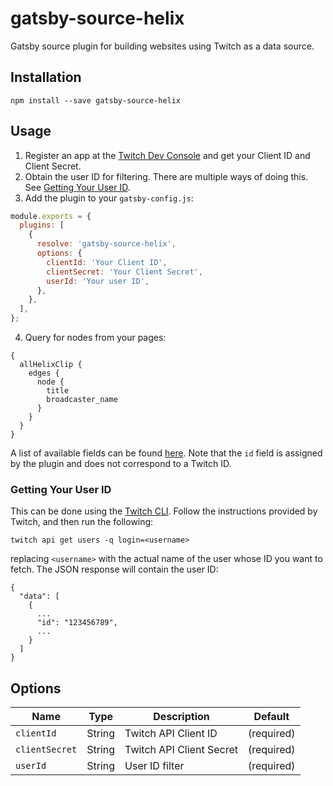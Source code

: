 # gatsby-source-helix

Gatsby source plugin for building websites using Twitch as a data source.

## Installation

```
npm install --save gatsby-source-helix
```

## Usage

1. Register an app at the [Twitch Dev Console](https://dev.twitch.tv/console) and get your Client ID and Client Secret.
2. Obtain the user ID for filtering. There are multiple ways of doing this. See [Getting Your User ID](#getting-your-user-id).
3. Add the plugin to your `gatsby-config.js`:

```js
module.exports = {
  plugins: [
    {
      resolve: 'gatsby-source-helix',
      options: {
        clientId: 'Your Client ID',
        clientSecret: 'Your Client Secret',
        userId: 'Your user ID',
      },
    },
  ],
};
```

4. Query for nodes from your pages:

```
{
  allHelixClip {
    edges {
      node {
        title
        broadcaster_name
      }
    }
  }
}
```

A list of available fields can be found [here](https://dev.twitch.tv/docs/api/reference#get-clips). Note that the `id` field is assigned by 
the plugin and does not correspond to a Twitch ID.

### Getting Your User ID

This can be done using the [Twitch CLI](https://dev.twitch.tv/docs/cli). Follow the instructions provided by Twitch, and then run the following:

`twitch api get users -q login=<username>`

replacing `<username>` with the actual name of the user whose ID you want to fetch. The JSON response will contain the user ID:

```
{
  "data": [
    {
      ...
      "id": "123456789",
      ...
    }
  ]
}
```

## Options

| Name           | Type   | Description                           | Default       |
| -------------- | ------ |-------------------------------------- | ------------- |
| `clientId`     | String | Twitch API Client ID                  | (required)    |
| `clientSecret` | String | Twitch API Client Secret              | (required)    |
| `userId`       | String | User ID filter                        | (required)    |
